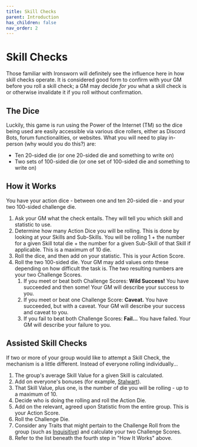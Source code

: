 ```yaml
---
title: Skill Checks
parent: Introduction
has_children: false
nav_order: 2
---
```


# Skill Checks

Those familiar with Ironsworn will definitely see the influence here in how skill checks operate. It is considered good form to confirm with your GM before you roll a skill check; a GM may decide *for you* what a skill check is or otherwise invalidate it if you roll without confirmation.

## The Dice

Luckily, this game is run using the Power of the Internet (TM) so the dice being used are easily accessible via various dice rollers, either as Discord Bots, forum functionalities, or websites. What you will need to play in-person (why would you do this?) are:

* Ten 20-sided die (or one 20-sided die and something to write on)
* Two sets of 100-sided die (or one set of 100-sided die and something to write on)

## How it Works

You have your action dice - between one and ten 20-sided die - and your two 100-sided challenge die.

1. Ask your GM what the check entails. They will tell you which skill and statistic to use.
2. Determine how many Action Dice you will be rolling. This is done by looking at your Skills and Sub-Skills. You will be rolling 1 + the number for a given Skill total die + the number for a given Sub-Skill of that Skill if applicable. This is a maximum of 10 die.
3. Roll the dice, and then add on your statistic. This is your Action Score.
4. Roll the two 100-sided die. Your GM may add values onto these depending on how difficult the task is. The two resulting numbers are your two Challenge Scores.
    1. If you meet or beat both Challenge Scores: **Wild Success!** You have succeeded and then some! Your GM will describe your success to you.
    2. If you meet or beat one Challenge Score: **Caveat.** You have succeeded, but with a caveat. Your GM will describe your success and caveat to you.
    3. If you fail to beat both Challenge Scores: **Fail...** You have failed. Your GM will describe your failure to you.

## Assisted Skill Checks

If two or more of your group would like to attempt a Skill Check, the mechanism is a little different. Instead of everyone rolling individually...

1. The group's average Skill Value for a given Skill is calculated.
2. Add on everyone's bonuses (for example, [Stalwart](/cosmos/Factors/Traits/Stalwart)).
3. That Skill Value, plus one, is the number of die you will be rolling - up to a maximum of 10.
4. Decide who is doing the rolling and roll the Action Die.
5. Add on the relevant, agreed upon Statistic from the entire group. This is your Action Score.
6. Roll the Challenge Die.
7. Consider any Traits that might pertain to the Challenge Roll from the group (such as [Inquisitive](/cosmos/Factors/Traits/Inquisitive)) and calculate your two Challenge Scores.
8. Refer to the list beneath the fourth step in "How It Works" above.
